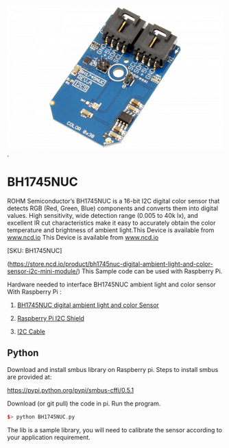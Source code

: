[![BH1745NUC](BH1745NUC_I2C.png)](https://store.ncd.io/product/bh1745nuc-digital-ambient-light-and-color-sensor-i2c-mini-module/).

# BH1745NUC

ROHM Semiconductor’s BH1745NUC is a 16-bit I2C digital color sensor that detects RGB (Red, Green, Blue) components and converts them into digital values. High sensitivity, wide detection range (0.005 to 40k lx), and excellent IR cut characteristics make it easy to accurately obtain the color temperature and brightness of ambient light.This Device is available from www.ncd.io
This Device is available from www.ncd.io

[SKU: BH1745NUC]

(https://store.ncd.io/product/bh1745nuc-digital-ambient-light-and-color-sensor-i2c-mini-module/)
This Sample code can be used with Raspberry Pi.

Hardware needed to interface BH1745NUC ambient light and color sensor With Raspberry Pi :

1. <a href="https://store.ncd.io/product/bh1745nuc-digital-ambient-light-and-color-sensor-i2c-mini-module/">BH1745NUC digital ambient light and color Sensor</a>

2. <a href="https://store.ncd.io/product/i2c-shield-for-raspberry-pi-3-pi2-with-outward-facing-i2c-port-terminates-over-hdmi-port/">Raspberry Pi I2C Shield</a>

3. <a href="https://store.ncd.io/product/i%C2%B2c-cable/">I2C Cable</a>

## Python

Download and install smbus library on Raspberry pi. Steps to install smbus are provided at:

https://pypi.python.org/pypi/smbus-cffi/0.5.1

Download (or git pull) the code in pi. Run the program.

```cpp
$> python BH1745NUC.py
```
The lib is a sample library, you will need to calibrate the sensor according to your application requirement.
